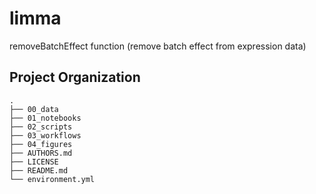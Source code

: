 limma
==============================

removeBatchEffect function (remove batch effect from expression data)

Project Organization
--------------------

```
.
├── 00_data
├── 01_notebooks
├── 02_scripts
├── 03_workflows
├── 04_figures
├── AUTHORS.md
├── LICENSE
├── README.md
└── environment.yml
```